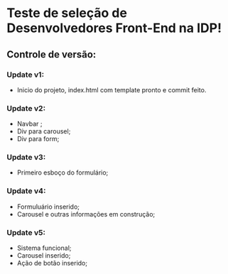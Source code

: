 # Teste de seleção de Desenvolvedores Front-End na IDP!

## Controle de versão:

### Update v1:
- Inicio do projeto, index.html com template pronto e commit feito.

### Update v2:
- Navbar  ;
- Div para carousel;  
- Div para form;

### Update v3:
- Primeiro esboço do formulário;

### Update v4:
- Formuluário inserido;
- Carousel e outras informações em construção;

### Update v5:
- Sistema funcional;
- Carousel inserido;
- Ação de botão inserido;